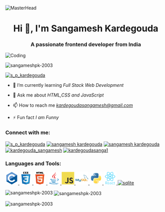 ![MasterHead]()
<h1 align="center">Hi 👋, I'm Sangamesh Kardegouda</h1>
<h3 align="center">A passionate frontend developer from India</h3>
<img src="https://www.lambdatest.com/resources/images/news24.gif" alt="Coding" width="400">

<p align="left"> <img src="https://komarev.com/ghpvc/?username=sangameshpk-2003&label=Profile%20views&color=0e75b6&style=flat" alt="sangameshpk-2003" /> </p>

<p align="left"> <a href="https://twitter.com/s_p_kardegouda" target="blank"><img src="https://img.shields.io/twitter/follow/s_p_kardegouda?logo=twitter&style=for-the-badge" alt="s_p_kardegouda" /></a> </p>

- 🌱 I’m currently learning *Full Stack Web Development*

- 💬 Ask me about *HTML,CSS and JavaScript*

- 📫 How to reach me *kardegoudasangamesh@gmail.com*

- ⚡ Fun fact *I am Funny*

<h3 align="left">Connect with me:</h3>
<p align="left">
<a href="https://twitter.com/s_p_kardegouda" target="blank"><img align="center" src="https://raw.githubusercontent.com/rahuldkjain/github-profile-readme-generator/master/src/images/icons/Social/twitter.svg" alt="s_p_kardegouda" height="30" width="40" /></a>
<a href="https://linkedin.com/in/sangamesh kardegouda" target="blank"><img align="center" src="https://raw.githubusercontent.com/rahuldkjain/github-profile-readme-generator/master/src/images/icons/Social/linked-in-alt.svg" alt="sangamesh kardegouda" height="30" width="40" /></a>
<a href="https://fb.com/sangamesh kardegouda" target="blank"><img align="center" src="https://raw.githubusercontent.com/rahuldkjain/github-profile-readme-generator/master/src/images/icons/Social/facebook.svg" alt="sangamesh kardegouda" height="30" width="40" /></a>
<a href="https://instagram.com/kardegouda_sangamesh" target="blank"><img align="center" src="https://raw.githubusercontent.com/rahuldkjain/github-profile-readme-generator/master/src/images/icons/Social/instagram.svg" alt="kardegouda_sangamesh" height="30" width="40" /></a>
<a href="https://www.hackerrank.com/kardegoudasanga1" target="blank"><img align="center" src="https://raw.githubusercontent.com/rahuldkjain/github-profile-readme-generator/master/src/images/icons/Social/hackerrank.svg" alt="kardegoudasanga1" height="30" width="40" /></a>
</p>

<h3 align="left">Languages and Tools:</h3>
<p align="left"> <a href="https://www.cprogramming.com/" target="_blank" rel="noreferrer"> <img src="https://raw.githubusercontent.com/devicons/devicon/master/icons/c/c-original.svg" alt="c" width="40" height="40"/> </a> <a href="https://www.w3schools.com/css/" target="_blank" rel="noreferrer"> <img src="https://raw.githubusercontent.com/devicons/devicon/master/icons/css3/css3-original-wordmark.svg" alt="css3" width="40" height="40"/> </a> <a href="https://www.w3.org/html/" target="_blank" rel="noreferrer"> <img src="https://raw.githubusercontent.com/devicons/devicon/master/icons/html5/html5-original-wordmark.svg" alt="html5" width="40" height="40"/> </a> <a href="https://www.java.com" target="_blank" rel="noreferrer"> <img src="https://raw.githubusercontent.com/devicons/devicon/master/icons/java/java-original.svg" alt="java" width="40" height="40"/> </a> <a href="https://developer.mozilla.org/en-US/docs/Web/JavaScript" target="_blank" rel="noreferrer"> <img src="https://raw.githubusercontent.com/devicons/devicon/master/icons/javascript/javascript-original.svg" alt="javascript" width="40" height="40"/> </a> <a href="https://www.mysql.com/" target="_blank" rel="noreferrer"> <img src="https://raw.githubusercontent.com/devicons/devicon/master/icons/mysql/mysql-original-wordmark.svg" alt="mysql" width="40" height="40"/> </a> <a href="https://www.python.org" target="_blank" rel="noreferrer"> <img src="https://raw.githubusercontent.com/devicons/devicon/master/icons/python/python-original.svg" alt="python" width="40" height="40"/> </a> <a href="https://reactjs.org/" target="_blank" rel="noreferrer"> <img src="https://raw.githubusercontent.com/devicons/devicon/master/icons/react/react-original-wordmark.svg" alt="react" width="40" height="40"/> </a> <a href="https://www.sqlite.org/" target="_blank" rel="noreferrer"> <img src="https://www.vectorlogo.zone/logos/sqlite/sqlite-icon.svg" alt="sqlite" width="40" height="40"/> </a> </p>

<p><img align="left" src="https://github-readme-stats.vercel.app/api/top-langs?username=sangameshpk-2003&show_icons=true&locale=en&layout=compact" alt="sangameshpk-2003" /></p>

<p>&nbsp;<img align="center" src="https://github-readme-stats.vercel.app/api?username=sangameshpk-2003&show_icons=true&locale=en" alt="sangameshpk-2003" /></p>

<p><img align="center" src="https://github-readme-streak-stats.herokuapp.com/?user=sangameshpk-2003&" alt="sangameshpk-2003" /></p>
